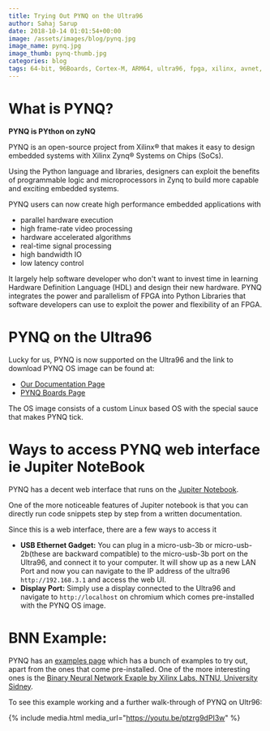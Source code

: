 ```yaml
---
title: Trying Out PYNQ on the Ultra96
author: Sahaj Sarup
date: 2018-10-14 01:01:54+00:00
image: /assets/images/blog/pynq.jpg
image_name: pynq.jpg
image_thumb: pynq-thumb.jpg
categories: blog
tags: 64-bit, 96Boards, Cortex-M, ARM64, ultra96, fpga, xilinx, avnet, python, fpga
---
```


# What is PYNQ?
**PYNQ is PYthon on zyNQ**

PYNQ is an open-source project from Xilinx® that makes it easy to design embedded systems with Xilinx Zynq® Systems on Chips (SoCs).

Using the Python language and libraries, designers can exploit the benefits of programmable logic and microprocessors in Zynq to build more capable and exciting embedded systems.

PYNQ users can now create high performance embedded applications with
- parallel hardware execution
- high frame-rate video processing
- hardware accelerated algorithms
- real-time signal processing
- high bandwidth IO
- low latency control

It largely help software developer who don't want to invest time in learning Hardware Definition Language (HDL) and design their new hardware. PYNQ integrates  the power and parallelism of FPGA into Python Libraries that software developers can use to exploit the power and flexibility of an FPGA.

# PYNQ on the Ultra96

Lucky for us, PYNQ is now supported on the Ultra96 and the link to download PYNQ OS image can be found at:
- [Our Documentation Page](https://www.96boards.org/documentation/consumer/ultra96/ultra96-v1/downloads/)
- [PYNQ Boards Page](http://www.pynq.io/board)

The OS image consists of a custom Linux based OS with the special sauce that makes PYNQ tick.

# Ways to access PYNQ web interface ie Jupiter NoteBook

PYNQ has a decent web interface that runs on the [Jupiter Notebook](http://jupyter.org/).

One of the more noticeable features of Jupiter notebook is that you can directly run code snippets step by step from a written documentation.

Since this is a web interface, there are a few ways to access it
- **USB Ethernet Gadget:** You can plug in a micro-usb-3b or micro-usb-2b(these are backward compatible) to the micro-usb-3b port on the Ultra96, and connect it to your computer. It will show up as a new LAN Port and now you can navigate to the IP address of the ultra96 ```http://192.168.3.1``` and access the web UI.
- **Display Port:** Simply use a display connected to the Ultra96 and navigate to ```http://localhost``` on chromium which comes pre-installed with the PYNQ OS image.

# BNN Example:

PYNQ has an [examples page](http://pynq.io/examples.html) which has a bunch of examples to try out, apart from the ones that come pre-installed. One of the more interesting ones is the [Binary Neural Network Exaple by Xilinx Labs, NTNU, University Sidney](https://github.com/Xilinx/BNN-PYNQ/).

To see this example working and a further walk-through of PYNQ on Ultr96:

{% include media.html media_url="https://youtu.be/ptzrg9dPI3w" %}
